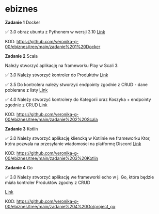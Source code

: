 # ebiznes

**Zadanie 1** Docker

:white_check_mark: 3.0 obraz ubuntu z Pythonem w wersji 3.10
[Link](https://github.com/veronika-g-00/ebiznes/blob/main/zadanie%201%20Docker/Dockerfile)

KOD: https://github.com/veronika-g-00/ebiznes/tree/main/zadanie%201%20Docker

**Zadanie 2** Scala

Należy stworzyć aplikację na frameworku Play w Scali 3. 


:white_check_mark: 3.0 Należy stworzyć kontroler do Produktów
[Link](https://github.com/veronika-g-00/ebiznes/blob/main/zadanie%202%20Scala/app/controllers/ProductController.scala)

:white_check_mark: 3.5 Do kontrolera należy stworzyć endpointy zgodnie z CRUD - dane pobierane z listy
[Link](https://github.com/veronika-g-00/ebiznes/blob/main/zadanie%202%20Scala/conf/routes)

:white_check_mark: 4.0 Należy stworzyć kontrolery do Kategorii oraz Koszyka + endpointy zgodnie z CRUD
[Link](https://github.com/veronika-g-00/ebiznes/tree/main/zadanie%202%20Scala/app/models)

KOD: https://github.com/veronika-g-00/ebiznes/tree/main/zadanie%202%20Scala


**Zadanie 3** Kotlin

:white_check_mark: 3.0 Należy stworzyć aplikację kliencką w Kotlinie we frameworku Ktor, która pozwala na przesyłanie wiadomości na platformę Discord
[Link](https://github.com/veronika-g-00/ebiznes/blob/main/zadanie%203%20Kotlin/src/main/kotlin/Application.kt)

KOD: https://github.com/veronika-g-00/ebiznes/tree/main/zadanie%203%20Kotlin


**Zadanie 4** Go

:white_check_mark: 3.0 Należy stworzyć aplikację we frameworki echo w j. Go, która będzie miała kontroler Produktów zgodny z CRUD

[Link](https://github.com/veronika-g-00/ebiznes/blob/main/zadanie%204%20Go/project_go/handlers/product_handler.go)

KOD: https://github.com/veronika-g-00/ebiznes/tree/main/zadanie%204%20Go/project_go
